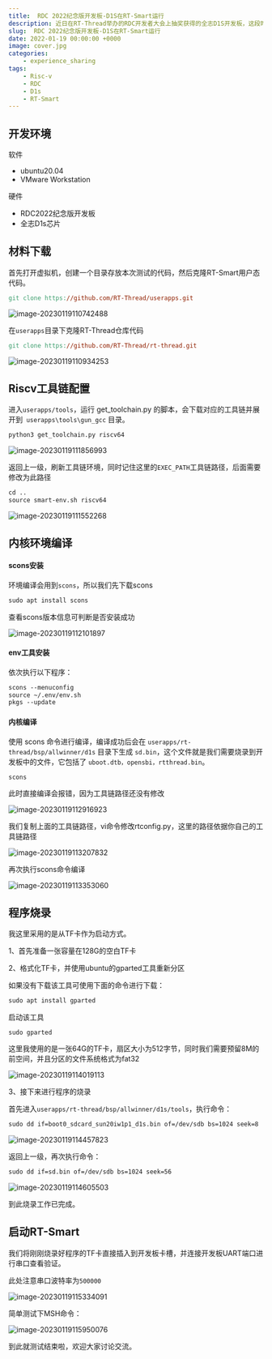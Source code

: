```yaml
---
title:  RDC 2022纪念版开发板-D1S在RT-Smart运行
description: 近日在RT-Thread举办的RDC开发者大会上抽奖获得的全志D1S开发板，这段时间也是借此来简单做个小测试。
slug:  RDC 2022纪念版开发板-D1S在RT-Smart运行
date: 2022-01-19 00:00:00 +0000
image: cover.jpg
categories:
    - experience_sharing
tags:
    - Risc-v
    - RDC
    - D1s
    - RT-Smart
---
```


## 开发环境

软件

* ubuntu20.04
* VMware Workstation

硬件

* RDC2022纪念版开发板
* 全志D1s芯片

## 材料下载

首先打开虚拟机，创建一个目录存放本次测试的代码，然后克隆RT-Smart用户态代码。

```makefile
git clone https://github.com/RT-Thread/userapps.git
```

![image-20230119110742488](https://raw.githubusercontent.com/kurisaW/picbed/main/img/202301191107894.png)

在`userapps`目录下克隆RT-Thread仓库代码

```makefile
git clone https://github.com/RT-Thread/rt-thread.git
```

![image-20230119110934253](https://raw.githubusercontent.com/kurisaW/picbed/main/img/202301191109402.png)

## Riscv工具链配置

进入`userapps/tools`，运行 get_toolchain.py 的脚本，会下载对应的工具链并展开到` userapps\tools\gun_gcc` 目录。

```makefile
python3 get_toolchain.py riscv64
```

![image-20230119111856993](https://raw.githubusercontent.com/kurisaW/picbed/main/img/202301191118227.png)

返回上一级，刷新工具链环境，同时记住这里的`EXEC_PATH`工具链路径，后面需要修改为此路径

```makefile
cd ..
source smart-env.sh riscv64
```

![image-20230119111552268](https://raw.githubusercontent.com/kurisaW/picbed/main/img/202301191115786.png)

## 内核环境编译

#### scons安装

环境编译会用到`scons`，所以我们先下载scons

```makefile
sudo apt install scons
```

查看scons版本信息可判断是否安装成功

![image-20230119112101897](https://raw.githubusercontent.com/kurisaW/picbed/main/img/202301191121945.png)

#### env工具安装

依次执行以下程序：

```makefile
scons --menuconfig
source ~/.env/env.sh
pkgs --update
```

#### 内核编译

使用 scons 命令进行编译，编译成功后会在 `userapps/rt-thread/bsp/allwinner/d1s` 目录下生成 `sd.bin`，这个文件就是我们需要烧录到开发板中的文件，它包括了 `uboot.dtb，opensbi，rtthread.bin`。

```
scons
```

此时直接编译会报错，因为工具链路径还没有修改

![image-20230119112916923](https://raw.githubusercontent.com/kurisaW/picbed/main/img/202301191129532.png)

我们复制上面的工具链路径，vi命令修改rtconfig.py，这里的路径依据你自己的工具链路径

![image-20230119113207832](https://raw.githubusercontent.com/kurisaW/picbed/main/img/202301191132933.png)

再次执行scons命令编译

![image-20230119113353060](https://raw.githubusercontent.com/kurisaW/picbed/main/img/202301191133159.png)

## 程序烧录

我这里采用的是从TF卡作为启动方式。

1、首先准备一张容量在128G的空白TF卡

2、格式化TF卡，并使用ubuntu的gparted工具重新分区

如果没有下载该工具可使用下面的命令进行下载：

```c
sudo apt install gparted
```

启动该工具

```
sudo gparted
```

这里我使用的是一张64G的TF卡，扇区大小为512字节，同时我们需要预留8M的前空间，并且分区的文件系统格式为fat32

![image-20230119114019113](https://raw.githubusercontent.com/kurisaW/picbed/main/img/202301191140208.png)

3、接下来进行程序的烧录

首先进入`userapps/rt-thread/bsp/allwinner/d1s/tools`，执行命令：

```makefile
sudo dd if=boot0_sdcard_sun20iw1p1_d1s.bin of=/dev/sdb bs=1024 seek=8
```

![image-20230119114457823](https://raw.githubusercontent.com/kurisaW/picbed/main/img/202301191144935.png)

返回上一级，再次执行命令：

```makefile
sudo dd if=sd.bin of=/dev/sdb bs=1024 seek=56
```

![image-20230119114605503](https://raw.githubusercontent.com/kurisaW/picbed/main/img/202301191146686.png)

到此烧录工作已完成。

## 启动RT-Smart

我们将刚刚烧录好程序的TF卡直接插入到开发板卡槽，并连接开发板UART端口进行串口查看验证。

此处注意串口波特率为`500000`

![image-20230119115334091](https://raw.githubusercontent.com/kurisaW/picbed/main/img/202301191153203.png)

简单测试下MSH命令：

![image-20230119115950076](https://raw.githubusercontent.com/kurisaW/picbed/main/img/202301191159278.png)

到此就测试结束啦，欢迎大家讨论交流。

